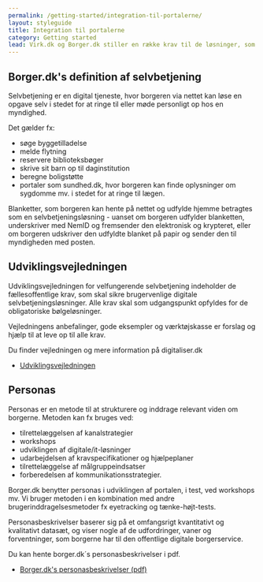 ```yaml
---
permalink: /getting-started/integration-til-portalerne/
layout: styleguide
title: Integration til portalerne
category: Getting started
lead: Virk.dk og Borger.dk stiller en række krav til de løsninger, som myndigheder ønsker at få på portalen.
---
```


## Borger.dk's definition af selvbetjening

Selvbetjening er en digital tjeneste, hvor borgeren via nettet kan løse en opgave selv i stedet for at ringe til eller møde personligt op hos en myndighed.

Det gælder fx:

* søge byggetilladelse
* melde flytning
* reservere biblioteksbøger
* skrive sit barn op til daginstitution
* beregne boligstøtte
* portaler som sundhed.dk, hvor borgeren kan finde oplysninger om sygdomme mv. i stedet for at ringe til lægen.

Blanketter, som borgeren kan hente på nettet og udfylde hjemme betragtes som en selvbetjeningsløsning - uanset om borgeren udfylder blanketten, underskriver med NemID og fremsender den elektronisk og krypteret, eller om borgeren udskriver den udfyldte blanket på papir og sender den til myndigheden med posten.

## Udviklingsvejledningen

<p>Udviklingsvejledningen for velfungerende selvbetjening indeholder de fællesoffentlige krav, som skal sikre brugervenlige digitale selvbetjeningsløsninger. Alle krav skal som udgangspunkt opfyldes for de obligatoriske bølgeløsninger. </p>
<p>Vejledningens anbefalinger, gode eksempler og værktøjskasse er forslag og hjælp til at leve op til alle krav.</p>
<p>Du finder vejledningen og mere information på digitaliser.dk</p>
<ul class="list list-wordbreak"><li><a href="http://arkitekturguiden.digitaliser.dk/godselvbetjening" title="Link til OIO Arkitekturguiden om god selvbetjening" target="_blank">Udviklingsvejledningen</a></li></ul>

## Personas

<p>Personas er en metode til at strukturere og inddrage relevant viden om borgerne. Metoden kan fx bruges ved:</p>
<ul class="list list-wordbreak">
    <li>tilrettelæggelsen af kanalstrategier</li>
    <li>workshops </li>
    <li>udviklingen af digitale/it-løsninger</li>
    <li>udarbejdelsen af kravspecifikationer og hjælpeplaner</li>
    <li>tilrettelæggelse af målgruppeindsatser </li>
    <li>forberedelsen af kommunikationsstrategier.</li>
</ul>
<p>Borger.dk benytter personas i udviklingen af portalen, i test, ved workshops mv. Vi bruger metoden i en kombination med andre brugerinddragelsesmetoder fx eyetracking og tænke-højt-tests.</p>
<p>Personasbeskrivelser baserer sig på et omfangsrigt kvantitativt og kvalitativt datasæt, og viser nogle af de udfordringer, vaner og forventninger, som borgerne har til den offentlige digitale borgerservice.</p>
<p>Du kan hente borger.dk´s personasbeskrivelser&nbsp;i pdf.</p>
<ul class="list list-wordbreak">
    <li><a href="https://www.borger.dk/-/media/for-myndigheder/Dokumenter/Personas-_skaermversionA4pdf.ashx" title="Borger.dk's personasbeskrivelser" target="_blank">Borger.dk's personasbeskrivelser (pdf)</a></li>
</ul>